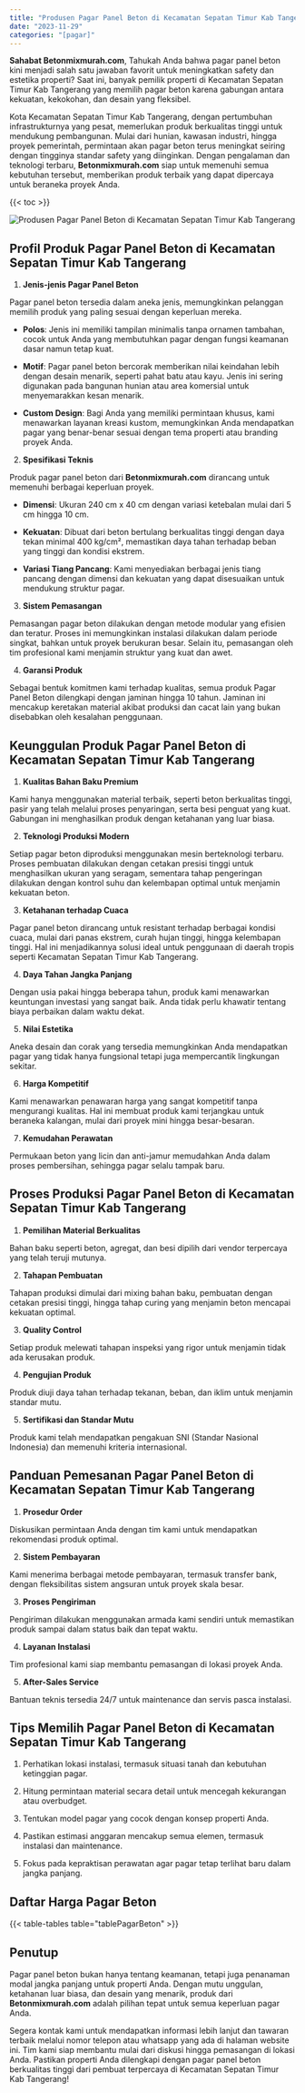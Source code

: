 ```yaml
---
title: "Produsen Pagar Panel Beton di Kecamatan Sepatan Timur Kab Tangerang"
date: "2023-11-29"
categories: "[pagar]"
---
```


**Sahabat Betonmixmurah.com**, Tahukah Anda bahwa pagar panel beton kini menjadi salah satu jawaban favorit untuk meningkatkan safety dan estetika properti? Saat ini, banyak pemilik properti di Kecamatan Sepatan Timur Kab Tangerang yang memilih pagar beton karena gabungan antara kekuatan, kekokohan, dan desain yang fleksibel.  

Kota Kecamatan Sepatan Timur Kab Tangerang, dengan pertumbuhan infrastrukturnya yang pesat, memerlukan produk berkualitas tinggi untuk mendukung pembangunan. Mulai dari hunian, kawasan industri, hingga proyek pemerintah, permintaan akan pagar beton terus meningkat seiring dengan tingginya standar safety yang diinginkan. Dengan pengalaman dan teknologi terbaru, **Betonmixmurah.com** siap untuk memenuhi semua kebutuhan tersebut, memberikan produk terbaik yang dapat dipercaya untuk beraneka proyek Anda.

{{< toc >}}

![Produsen Pagar Panel Beton di Kecamatan Sepatan Timur Kab Tangerang](/images/pagar/pagar-beton-25.jpg)

## Profil Produk Pagar Panel Beton di Kecamatan Sepatan Timur Kab Tangerang

1. **Jenis-jenis Pagar Panel Beton**  

Pagar panel beton tersedia dalam aneka jenis, memungkinkan pelanggan memilih produk yang paling sesuai dengan keperluan mereka.  

- **Polos**: Jenis ini memiliki tampilan minimalis tanpa ornamen tambahan, cocok untuk Anda yang membutuhkan pagar dengan fungsi keamanan dasar namun tetap kuat.  

- **Motif**: Pagar panel beton bercorak memberikan nilai keindahan lebih dengan desain menarik, seperti pahat batu atau kayu. Jenis ini sering digunakan pada bangunan hunian atau area komersial untuk menyemarakkan kesan menarik.  

- **Custom Design**: Bagi Anda yang memiliki permintaan khusus, kami menawarkan layanan kreasi kustom, memungkinkan Anda mendapatkan pagar yang benar-benar sesuai dengan tema properti atau branding proyek Anda.  

2. **Spesifikasi Teknis**  

Produk pagar panel beton dari **Betonmixmurah.com** dirancang untuk memenuhi berbagai keperluan proyek.  

- **Dimensi**: Ukuran 240 cm x 40 cm dengan variasi ketebalan mulai dari 5 cm hingga 10 cm.  

- **Kekuatan**: Dibuat dari beton bertulang berkualitas tinggi dengan daya tekan minimal 400 kg/cm², memastikan daya tahan terhadap beban yang tinggi dan kondisi ekstrem.  

- **Variasi Tiang Pancang**: Kami menyediakan berbagai jenis tiang pancang dengan dimensi dan kekuatan yang dapat disesuaikan untuk mendukung struktur pagar.  

3. **Sistem Pemasangan**  

Pemasangan pagar beton dilakukan dengan metode modular yang efisien dan teratur. Proses ini memungkinkan instalasi dilakukan dalam periode singkat, bahkan untuk proyek berukuran besar. Selain itu, pemasangan oleh tim profesional kami menjamin struktur yang kuat dan awet.  

4. **Garansi Produk**  

Sebagai bentuk komitmen kami terhadap kualitas, semua produk Pagar Panel Beton dilengkapi dengan jaminan hingga 10 tahun. Jaminan ini mencakup keretakan material akibat produksi dan cacat lain yang bukan disebabkan oleh kesalahan penggunaan.

## Keunggulan Produk Pagar Panel Beton di Kecamatan Sepatan Timur Kab Tangerang 

1. **Kualitas Bahan Baku Premium**  

Kami hanya menggunakan material terbaik, seperti beton berkualitas tinggi, pasir yang telah melalui proses penyaringan, serta besi penguat yang kuat. Gabungan ini menghasilkan produk dengan ketahanan yang luar biasa.  

2. **Teknologi Produksi Modern**  

Setiap pagar beton diproduksi menggunakan mesin berteknologi terbaru. Proses pembuatan dilakukan dengan cetakan presisi tinggi untuk menghasilkan ukuran yang seragam, sementara tahap pengeringan dilakukan dengan kontrol suhu dan kelembapan optimal untuk menjamin kekuatan beton.  

3. **Ketahanan terhadap Cuaca**  

Pagar panel beton dirancang untuk resistant terhadap berbagai kondisi cuaca, mulai dari panas ekstrem, curah hujan tinggi, hingga kelembapan tinggi. Hal ini menjadikannya solusi ideal untuk penggunaan di daerah tropis seperti Kecamatan Sepatan Timur Kab Tangerang.  

4. **Daya Tahan Jangka Panjang**  

Dengan usia pakai hingga beberapa tahun, produk kami menawarkan keuntungan investasi yang sangat baik. Anda tidak perlu khawatir tentang biaya perbaikan dalam waktu dekat.  

5. **Nilai Estetika**  

Aneka desain dan corak yang tersedia memungkinkan Anda mendapatkan pagar yang tidak hanya fungsional tetapi juga mempercantik lingkungan sekitar.  

6. **Harga Kompetitif**  

Kami menawarkan penawaran harga yang sangat kompetitif tanpa mengurangi kualitas. Hal ini membuat produk kami terjangkau untuk beraneka kalangan, mulai dari proyek mini hingga besar-besaran.  

7. **Kemudahan Perawatan**  

Permukaan beton yang licin dan anti-jamur memudahkan Anda dalam proses pembersihan, sehingga pagar selalu tampak baru.

## Proses Produksi Pagar Panel Beton di Kecamatan Sepatan Timur Kab Tangerang

1. **Pemilihan Material Berkualitas**  

Bahan baku seperti beton, agregat, dan besi dipilih dari vendor terpercaya yang telah teruji mutunya.

2. **Tahapan Pembuatan**  

Tahapan produksi dimulai dari mixing bahan baku, pembuatan dengan cetakan presisi tinggi, hingga tahap curing yang menjamin beton mencapai kekuatan optimal.

3. **Quality Control**  

Setiap produk melewati tahapan inspeksi yang rigor untuk menjamin tidak ada kerusakan produk.

4. **Pengujian Produk**  

Produk diuji daya tahan terhadap tekanan, beban, dan iklim untuk menjamin standar mutu.

5. **Sertifikasi dan Standar Mutu**  

Produk kami telah mendapatkan pengakuan SNI (Standar Nasional Indonesia) dan memenuhi kriteria internasional.

## Panduan Pemesanan Pagar Panel Beton di Kecamatan Sepatan Timur Kab Tangerang

1. **Prosedur Order**  

Diskusikan permintaan Anda dengan tim kami untuk mendapatkan rekomendasi produk optimal.

2. **Sistem Pembayaran**  

Kami menerima berbagai metode pembayaran, termasuk transfer bank, dengan fleksibilitas sistem angsuran untuk proyek skala besar.

3. **Proses Pengiriman**  

Pengiriman dilakukan menggunakan armada kami sendiri untuk memastikan produk sampai dalam status baik dan tepat waktu.

4. **Layanan Instalasi**  

Tim profesional kami siap membantu pemasangan di lokasi proyek Anda.

5. **After-Sales Service**  

Bantuan teknis tersedia 24/7 untuk maintenance dan servis pasca instalasi.

## Tips Memilih Pagar Panel Beton di Kecamatan Sepatan Timur Kab Tangerang

1. Perhatikan lokasi instalasi, termasuk situasi tanah dan kebutuhan ketinggian pagar.  

2. Hitung permintaan material secara detail untuk mencegah kekurangan atau overbudget.  

3. Tentukan model pagar yang cocok dengan konsep properti Anda.  

4. Pastikan estimasi anggaran mencakup semua elemen, termasuk instalasi dan maintenance.  

5. Fokus pada kepraktisan perawatan agar pagar tetap terlihat baru dalam jangka panjang.

## Daftar Harga Pagar Beton

{{< table-tables table="tablePagarBeton" >}}

## Penutup

Pagar panel beton bukan hanya tentang keamanan, tetapi juga penanaman modal jangka panjang untuk properti Anda. Dengan mutu unggulan, ketahanan luar biasa, dan desain yang menarik, produk dari **Betonmixmurah.com** adalah pilihan tepat untuk semua keperluan pagar Anda.  

Segera kontak kami untuk mendapatkan informasi lebih lanjut dan tawaran terbaik melalui nomor telepon atau whatsapp yang ada di halaman website ini. Tim kami siap membantu mulai dari diskusi hingga pemasangan di lokasi Anda. Pastikan properti Anda dilengkapi dengan pagar panel beton berkualitas tinggi dari pembuat terpercaya di Kecamatan Sepatan Timur Kab Tangerang!